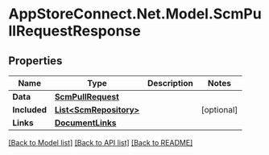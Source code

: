 # AppStoreConnect.Net.Model.ScmPullRequestResponse

## Properties

Name | Type | Description | Notes
------------ | ------------- | ------------- | -------------
**Data** | [**ScmPullRequest**](ScmPullRequest.md) |  | 
**Included** | [**List&lt;ScmRepository&gt;**](ScmRepository.md) |  | [optional] 
**Links** | [**DocumentLinks**](DocumentLinks.md) |  | 

[[Back to Model list]](../README.md#documentation-for-models) [[Back to API list]](../README.md#documentation-for-api-endpoints) [[Back to README]](../README.md)

